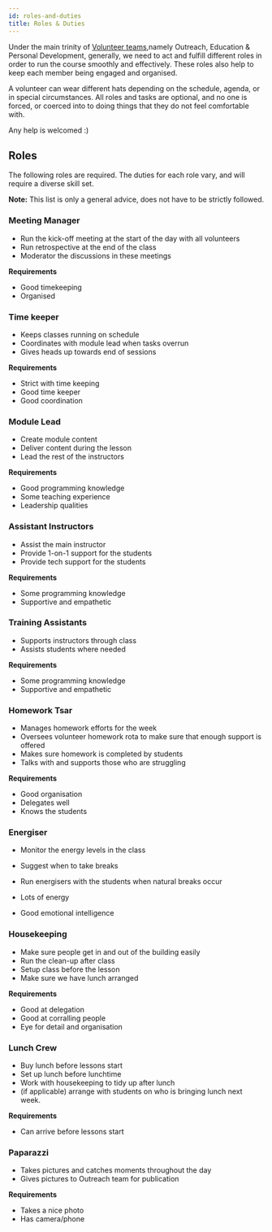 ```yaml
---
id: roles-and-duties
title: Roles & Duties
---
```


Under the main trinity of [Volunteer teams](volunteers/teams.md),namely Outreach, Education & Personal Development,
generally, we need to act and fulfill different roles in order to run the course smoothly and effectively.
These roles also help to keep each member being engaged and organised.

A volunteer can wear different hats depending on the schedule, agenda, or in special circumstances.
All roles and tasks are optional, and no one is forced, or coerced into to doing things that they do not feel comfortable with.

Any help is welcomed :) 

## Roles
The following roles are required. The duties for each role vary, and will require a diverse skill set.

**Note:** This list is only a general advice, does not have to be strictly followed.

### Meeting Manager
 - Run the kick-off meeting at the start of the day with all volunteers
 - Run retrospective at the end of the class
 - Moderator the discussions in these meetings

**Requirements**
 - Good timekeeping
 - Organised

### Time keeper
 - Keeps classes running on schedule
 - Coordinates with module lead when tasks overrun
 - Gives heads up towards end of sessions

**Requirements**
 - Strict with time keeping
 - Good time keeper
 - Good coordination

### Module Lead
 - Create module content
 - Deliver content during the lesson
 - Lead the rest of the instructors

**Requirements**
 - Good programming knowledge
 - Some teaching experience
 - Leadership qualities

### Assistant Instructors
 - Assist the main instructor
 - Provide 1-on-1 support for the students
 - Provide tech support for the students

**Requirements**
 - Some programming knowledge
 - Supportive and empathetic

### Training Assistants
 - Supports instructors through class 
 - Assists students where needed

**Requirements**
 - Some programming knowledge
 - Supportive and empathetic

### Homework Tsar
 - Manages homework efforts for the week
 - Oversees volunteer homework rota to make sure that enough support is offered
 - Makes sure homework is completed by students
 - Talks with and supports those who are struggling

**Requirements**
 - Good organisation
 - Delegates well
 - Knows the students

### Energiser
 - Monitor the energy levels in the class
 - Suggest when to take breaks 
 - Run energisers with the students when natural breaks occur

 - Lots of energy
 - Good emotional intelligence

### Housekeeping
 - Make sure people get in and out of the building easily
 - Run the clean-up after class
 - Setup class before the lesson
 - Make sure we have lunch arranged

**Requirements**
 - Good at delegation
 - Good at corralling people
 - Eye for detail and organisation

### Lunch Crew
 - Buy lunch before lessons start
 - Set up lunch before lunchtime	
 - Work with housekeeping to tidy up after lunch
 - (if applicable) arrange with students on who is bringing lunch next week.

**Requirements**
 - Can arrive before lessons start

### Paparazzi
 - Takes pictures and catches moments throughout the day
 - Gives pictures to Outreach team for publication

**Requirements**
 - Takes a nice photo
 - Has camera/phone
